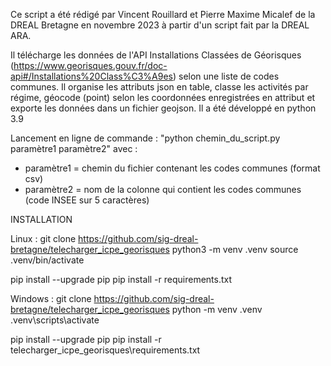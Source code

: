 Ce script a été rédigé par Vincent Rouillard et Pierre Maxime Micalef de la DREAL Bretagne en novembre 2023 à partir d'un script fait par la DREAL ARA.

Il télécharge les données de l'API Installations Classées de Géorisques (https://www.georisques.gouv.fr/doc-api#/Installations%20Class%C3%A9es) selon une liste de codes communes. 
Il organise les attributs json en table, classe les activités par régime, géocode (point) selon les coordonnées enregistrées en attribut et exporte les données dans un fichier geojson.
Il a été développé en python 3.9

Lancement en ligne de commande :
"python   chemin_du_script.py   paramètre1   paramètre2"
avec :
- paramètre1 = chemin du fichier contenant les codes communes (format csv)
- paramètre2 = nom de la colonne qui contient les codes communes (code INSEE sur 5 caractères)

INSTALLATION

Linux :
git clone https://github.com/sig-dreal-bretagne/telecharger_icpe_georisques
python3 -m venv .venv
source .venv/bin/activate

pip install --upgrade pip
pip install -r requirements.txt

Windows :
git clone https://github.com/sig-dreal-bretagne/telecharger_icpe_georisques
python -m venv .venv
.venv\scripts\activate

pip install --upgrade pip
pip install -r telecharger_icpe_georisques\requirements.txt
